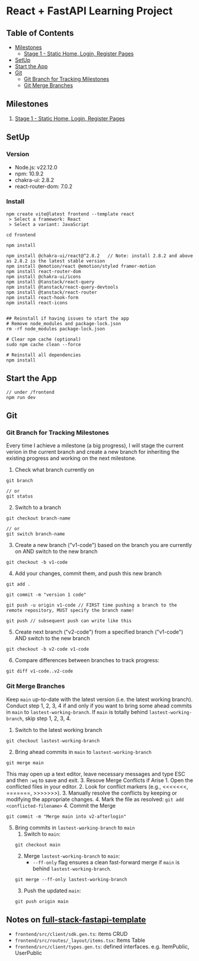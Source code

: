 # React + FastAPI Learning Project

## Table of Contents
- [Milestones](#milestones)
  - [Stage 1 - Static Home, Login, Register Pages](#stage-1---static-home-login-register-pages)
- [SetUp](#setup)
- [Start the App](#start-the-app)
- [Git](#git)
  - [Git Branch for Tracking Milestones](#git-branch-for-tracking-milestones)
  - [Git Merge Branches](#git-merge-branches)

## Milestones
1. [Stage 1 - Static Home, Login, Register Pages](https://github.com/szhou12/react-fastapi-app/blob/main/v1-HomeScreen.md)


## SetUp
### Version
- Node.js: v22.12.0
- npm: 10.9.2
- chakra-ui: 2.8.2
- react-router-dom: 7.0.2

### Install
```linux
npm create vite@latest frontend --template react
 > Select a framework: React
 > Select a variant: JavaScript

cd frontend

npm install

npm install @chakra-ui/react@^2.8.2   // Note: install 2.8.2 and above as 2.8.2 is the latest stable version
npm install @emotion/react @emotion/styled framer-motion
npm install react-router-dom
npm install @chakra-ui/icons
npm install @tanstack/react-query
npm install @tanstack/react-query-devtools
npm install @tanstack/react-router
npm install react-hook-form
npm install react-icons


## Reinstall if having issues to start the app
# Remove node_modules and package-lock.json
rm -rf node_modules package-lock.json

# Clear npm cache (optional)
sudo npm cache clean --force

# Reinstall all dependencies
npm install
```

## Start the App
```linux
// under /frontend
npm run dev
```

## Git
### Git Branch for Tracking Milestones
Every time I achieve a milestone (a big progress), I will stage the current verion in the current branch and create a new branch for inheriting the existing progress and working on the next milestone.

1. Check what branch currently on
```linux
git branch

// or
git status
```
2. Switch to a branch
```linux
git checkout branch-name

// or
git switch branch-name
```
3. Create a new branch ("v1-code") based on the branch you are currently on AND switch to the new branch
```linux
git checkout -b v1-code
```
4. Add your changes, commit them, and push this new branch
```linux
git add .

git commit -m "version 1 code"

git push -u origin v1-code // FIRST time pushing a branch to the remote repository, MUST specify the branch name!

git push // subsequent push can write like this
```
5. Create next branch ("v2-code") from a specified branch ("v1-code") AND switch to the new branch
```linux
git checkout -b v2-code v1-code
```
6. Compare differences between branches to track progress:
```linux
git diff v1-code..v2-code
```

### Git Merge Branches
Keep `main` up-to-date with the latest version (i.e. the latest working branch). Conduct step 1, 2, 3, 4 if and only if you want to bring some ahead commits in `main` to `lastest-working-branch`. If `main` is totally behind `lastest-working-branch`, skip step 1, 2, 3, 4.

1. Switch to the latest working branch
```linux
git checkout lastest-working-branch
```
2. Bring ahead commits in `main` to `lastest-working-branch`
```linux
git merge main
```
This may open up a text editor, leave necessary messages and type ESC and then `:wq` to save and exit.
3. Resove Merge Conflicts if Arise
    1. Open the conflicted files in your editor.
    2. Look for conflict markers (e.g., <<<<<<<, =======, >>>>>>>).
    3. Manually resolve the conflicts by keeping or modifying the appropriate changes.
    4. Mark the file as resolved: `git add <conflicted-filename>`
4. Commit the Merge
```linux
git commit -m "Merge main into v2-afterlogin"
```
5. Bring commits in `lastest-working-branch` to `main`
    1. Switch to `main`: 
    ```linux
    git checkout main
    ```
    2. Merge `lastest-working-branch` to `main`: 
        - `--ff-only` flag ensures a clean fast-forward merge if `main` is behind `lastest-working-branch`.
    ```linux
    git merge --ff-only lastest-working-branch
    ```
    3. Push the updated `main`:
    ```linux
    git push origin main
    ```

## Notes on [full-stack-fastapi-template](https://github.com/fastapi/full-stack-fastapi-template)
- `frontend/src/client/sdk.gen.ts`: items CRUD
- `frontend/src/routes/_layout/items.tsx`: Items Table
- `frontend/src/client/types.gen.ts`: defined interfaces. e.g. ItemPublic, UserPublic